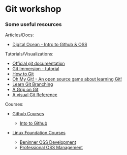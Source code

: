 # Git workshop
### Some useful resources  

Articles/Docs:  
- [Digital Ocean - Intro to Github & OSS](https://www.digitalocean.com/community/tutorial_series/an-introduction-to-open-source)

Tutorials/Visualizations:  
- [Official git documentation](https://git-scm.com/doc)
- [Git Immersion - tutorial](https://gitimmersion.com/)
- [How to Git](https://githowto.com/)
- [Oh My Git! - An open source game about learning Git!](https://ohmygit.org/)
- [Learn Git Branching](https://learngitbranching.js.org/)
- [A Grip on Git](https://agripongit.vincenttunru.com/)
- [A visual Git Reference](https://marklodato.github.io/visual-git-guide/index-en.html)
 
Courses:  
- [Github Courses](https://lab.github.com/)
  - [Into to Github](https://lab.github.com/githubtraining/introduction-to-github)

- [Linux Foundation Courses](https://training.linuxfoundation.org/resources/?_sft_content_type=free-course)
  - [Beninner OSS Development](https://training.linuxfoundation.org/training/beginners-guide-open-source-software-development/)
  - [Professional OSS Management](https://training.linuxfoundation.org/training/fundamentals-of-professional-open-source-management-lfc110/)
